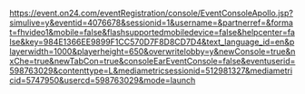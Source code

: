 https://event.on24.com/eventRegistration/console/EventConsoleApollo.jsp?simulive=y&eventid=4076678&sessionid=1&username=&partnerref=&format=fhvideo1&mobile=false&flashsupportedmobiledevice=false&helpcenter=false&key=984E1366EE9899F1CC570D7F8D8CD7D4&text_language_id=en&playerwidth=1000&playerheight=650&overwritelobby=y&newConsole=true&nxChe=true&newTabCon=true&consoleEarEventConsole=false&eventuserid=598763029&contenttype=L&mediametricsessionid=512981327&mediametricid=5747950&usercd=598763029&mode=launch
